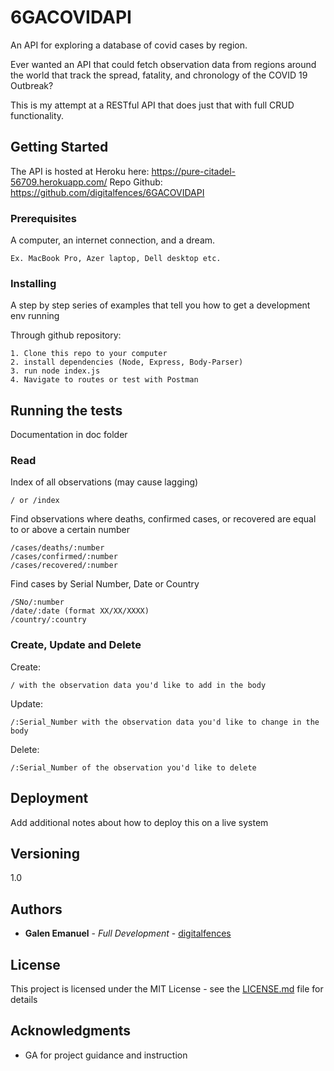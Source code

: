 # 6GACOVIDAPI
An API for exploring a database of covid cases by region.

Ever wanted an API that could fetch observation data from regions around the world that track the spread, fatality, and chronology of the COVID 19 Outbreak?

This is my attempt at a RESTful API that does just that with full CRUD functionality. 

## Getting Started

The API is hosted at Heroku here: https://pure-citadel-56709.herokuapp.com/
Repo Github: https://github.com/digitalfences/6GACOVIDAPI

### Prerequisites

A computer, an internet connection, and a dream.

```
Ex. MacBook Pro, Azer laptop, Dell desktop etc.
```

### Installing

A step by step series of examples that tell you how to get a development env running

Through github repository:

```
1. Clone this repo to your computer
2. install dependencies (Node, Express, Body-Parser)
3. run node index.js 
4. Navigate to routes or test with Postman

```

## Running the tests

Documentation in doc folder

### Read

Index of all observations (may cause lagging)

```
/ or /index 
```

Find observations where deaths, confirmed cases, or recovered are equal to or above a certain number

```
/cases/deaths/:number
/cases/confirmed/:number
/cases/recovered/:number
```

Find cases by Serial Number, Date or Country
```
/SNo/:number
/date/:date (format XX/XX/XXXX)
/country/:country
```

### Create, Update and Delete

Create: 

```
/ with the observation data you'd like to add in the body
```

Update:

```
/:Serial_Number with the observation data you'd like to change in the body
```

Delete:

```
/:Serial_Number of the observation you'd like to delete
```


## Deployment

Add additional notes about how to deploy this on a live system

## Versioning

1.0

## Authors

* **Galen Emanuel** - *Full Development* - [digitalfences](https://github.com/digitalfences)


## License

This project is licensed under the MIT License - see the [LICENSE.md](LICENSE.md) file for details

## Acknowledgments

* GA for project guidance and instruction